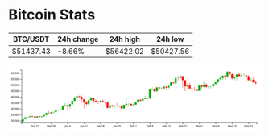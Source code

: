 # Bitcoin Stats

BTC/USDT|24h change|24h high|24h low|
|---|---|---|---|
|$51437.43|-8.66%|$56422.02|$50427.56|

<img src="./chart.svg">

